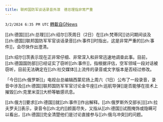 ```yaml
---
title: 联邦国防军谈话录音外泄　德总理指非常严重
---
```

`3/2/2024 6:35 PM UTC` [轉載自GNews](https://gnews.org/articles/2359513)

[[zh:德国]][[zh:总理]][[zh:绍尔]]茨周日（2日）在[[zh:梵蒂冈]]访问期间谈及[[zh:德国]]联邦国防军军官谈话录音[[zh:事件]]时指出，这是非常严重的[[zh:事件]]，会尽快作出澄清。

[[zh:绍尔]]茨表示现在正非常仔细、非常深入和非常迅速地调查此事。目前，[[zh:德国国防部]]已经证实了窃听[[zh:事件]]，指根据评估，空军领域一段对话被窃听，目前无法确定在[[zh:社交媒体]]上流传的录音或文字版本是否经过修改。

「今日[[zh:俄罗斯]]」电视台总编辑西蒙尼扬上周六（1日）公布了一段录音，录音中涉及[[zh:德国]]联邦国防军军官讨论金牛座[[zh:巡航导弹]]是否能够在技术上摧毁[[zh:克里米亚]]大桥等敏感讯息。

[[zh:俄方]]要求[[zh:德国]]就[[zh:事件]]作出解释。[[zh:俄罗斯外交部长]][[zh:拉夫罗夫]]表示，录音令[[zh:北约]]颜面尽失，又指从[[zh:德国]]试图掩饰或隐瞒可以看出，[[zh:德国]]完全清楚他们是讨论直接参与[[zh:俄乌冲突]]的问题。
